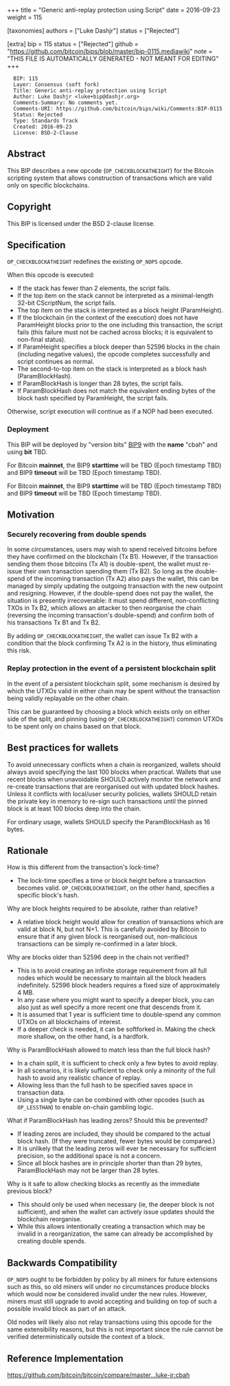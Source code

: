 
+++
title = "Generic anti-replay protection using Script"
date = 2016-09-23
weight = 115

[taxonomies]
authors = ["Luke Dashjr"]
status = ["Rejected"]

[extra]
bip = 115
status = ["Rejected"]
github = "https://github.com/bitcoin/bips/blob/master/bip-0115.mediawiki"
note = "THIS FILE IS AUTOMATICALLY GENERATED - NOT MEANT FOR EDITING"
+++

```
  BIP: 115
  Layer: Consensus (soft fork)
  Title: Generic anti-replay protection using Script
  Author: Luke Dashjr <luke+bip@dashjr.org>
  Comments-Summary: No comments yet.
  Comments-URI: https://github.com/bitcoin/bips/wiki/Comments:BIP-0115
  Status: Rejected
  Type: Standards Track
  Created: 2016-09-23
  License: BSD-2-Clause
```

<h2>Abstract</h2>


This BIP describes a new opcode (`OP_CHECKBLOCKATHEIGHT`) for the Bitcoin scripting system that allows construction of transactions which are valid only on specific blockchains.

<h2>Copyright</h2>


This BIP is licensed under the BSD 2-clause license.

<h2>Specification</h2>


`OP_CHECKBLOCKATHEIGHT` redefines the existing `OP_NOP5` opcode.

When this opcode is executed:

*  If the stack has fewer than 2 elements, the script fails.
*  If the top item on the stack cannot be interpreted as a minimal-length 32-bit CScriptNum, the script fails.
*  The top item on the stack is interpreted as a block height (ParamHeight).
*  If the blockchain (in the context of the execution) does not have ParamHeight blocks prior to the one including this transaction, the script fails (this failure must not be cached across blocks; it is equivalent to non-final status).
*  If ParamHeight specifies a block deeper than 52596 blocks in the chain (including negative values), the opcode completes successfully and script continues as normal.
*  The second-to-top item on the stack is interpreted as a block hash (ParamBlockHash).
*  If ParamBlockHash is longer than 28 bytes, the script fails.
*  If ParamBlockHash does not match the equivalent ending bytes of the block hash specified by ParamHeight, the script fails.


Otherwise, script execution will continue as if a NOP had been executed.

<h3>Deployment</h3>


This BIP will be deployed by "version bits" <a href="/9" target="_blank">BIP9</a> with the **name** "cbah" and using **bit** TBD.

For Bitcoin **mainnet**, the BIP9 **starttime** will be TBD (Epoch timestamp TBD) and BIP9 **timeout** will be TBD (Epoch timestamp TBD).

For Bitcoin **mainnet**, the BIP9 **starttime** will be TBD (Epoch timestamp TBD) and BIP9 **timeout** will be TBD (Epoch timestamp TBD).

<h2>Motivation</h2>


<h3>Securely recovering from double spends</h3>


In some circumstances, users may wish to spend received bitcoins before they have confirmed on the blockchain (Tx B1).
However, if the transaction sending them those bitcoins (Tx A1) is double-spent, the wallet must re-issue their own transaction spending them (Tx B2).
So long as the double-spend of the incoming transaction (Tx A2) also pays the wallet, this can be managed by simply updating the outgoing transaction with the new outpoint and resigning.
However, if the double-spend does not pay the wallet, the situation is presently irrecoverable:
it must spend different, non-conflicting TXOs in Tx B2, which allows an attacker to then reorganise the chain (reversing the incoming transaction's double-spend) and confirm both of his transactions Tx B1 and Tx B2.

By adding `OP_CHECKBLOCKATHEIGHT`, the wallet can issue Tx B2 with a condition that the block confirming Tx A2 is in the history, thus eliminating this risk.

<h3>Replay protection in the event of a persistent blockchain split</h3>


In the event of a persistent blockchain split, some mechanism is desired by which the UTXOs valid in either chain may be spent without the transaction being validly replayable on the other chain.

This can be guaranteed by choosing a block which exists only on either side of the split, and pinning (using `OP_CHECKBLOCKATHEIGHT`) common UTXOs to be spent only on chains based on that block.

<h2>Best practices for wallets</h2>


To avoid unnecessary conflicts when a chain is reorganized, wallets should always avoid specifying the last 100 blocks when practical.
Wallets that use recent blocks when unavoidable SHOULD actively monitor the network and re-create transactions that are reorganised out with updated block hashes.
Unless it conflicts with local/user security policies, wallets SHOULD retain the private key in memory to re-sign such transactions until the pinned block is at least 100 blocks deep into the chain.

For ordinary usage, wallets SHOULD specify the ParamBlockHash as 16 bytes.

<h2>Rationale</h2>


How is this different from the transaction's lock-time?

*  The lock-time specifies a time or block height before a transaction becomes valid. `OP_CHECKBLOCKATHEIGHT`, on the other hand, specifies a specific block's hash.


Why are block heights required to be absolute, rather than relative?

*  A relative block height would allow for creation of transactions which are valid at block N, but not N+1. This is carefully avoided by Bitcoin to ensure that if any given block is reorganised out, non-malicious transactions can be simply re-confirmed in a later block.


Why are blocks older than 52596 deep in the chain not verified?

*  This is to avoid creating an infinite storage requirement from all full nodes which would be necessary to maintain all the block headers indefinitely. 52596 block headers requires a fixed size of approximately 4 MB.
*  In any case where you might want to specify a deeper block, you can also just as well specify a more recent one that descends from it.
*  It is assumed that 1 year is sufficient time to double-spend any common UTXOs on all blockchains of interest.
*  If a deeper check is needed, it can be softforked in. Making the check more shallow, on the other hand, is a hardfork.


Why is ParamBlockHash allowed to match less than the full block hash?

*  In a chain split, it is sufficient to check only a few bytes to avoid replay.
*  In all scenarios, it is likely sufficient to check only a minority of the full hash to avoid any realistic chance of replay.
*  Allowing less than the full hash to be specified saves space in transaction data.
*  Using a single byte can be combined with other opcodes (such as `OP_LESSTHAN`) to enable on-chain gambling logic.


What if ParamBlockHash has leading zeros? Should this be prevented?

*  If leading zeros are included, they should be compared to the actual block hash. (If they were truncated, fewer bytes would be compared.)
*  It is unlikely that the leading zeros will ever be necessary for sufficient precision, so the additional space is not a concern.
*  Since all block hashes are in principle shorter than than 29 bytes, ParamBlockHash may not be larger than 28 bytes.


Why is it safe to allow checking blocks as recently as the immediate previous block?

*  This should only be used when necessary (ie, the deeper block is not sufficient), and when the wallet can actively issue updates should the blockchain reorganise.
*  While this allows intentionally creating a transaction which may be invalid in a reorganization, the same can already be accomplished by creating double spends.


<h2>Backwards Compatibility</h2>


`OP_NOP5` ought to be forbidden by policy by all miners for future extensions such as this, so old miners will under no circumstances produce blocks which would now be considered invalid under the new rules.
However, miners must still upgrade to avoid accepting and building on top of such a possible invalid block as part of an attack.

Old nodes will likely also not relay transactions using this opcode for the same extensibility reasons, but this is not important since the rule cannot be verified deterministically outside the context of a block.

<h2>Reference Implementation</h2>


https://github.com/bitcoin/bitcoin/compare/master...luke-jr:cbah
